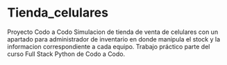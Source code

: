 # Tienda_celulares
Proyecto Codo a Codo
Simulacion de tienda de venta de celulares con un apartado para administrador de inventario en donde manipula el stock y la informacion correspondiente a cada equipo.
Trabajo práctico parte del curso Full Stack Python de Codo a Codo.
